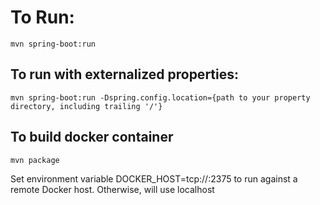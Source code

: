 # To Run:
    
    mvn spring-boot:run
    
## To run with externalized properties:
    
    mvn spring-boot:run -Dspring.config.location={path to your property directory, including trailing '/'}
    
## To build docker container


    mvn package 
    
Set environment variable DOCKER_HOST=tcp://<host>:2375 to run against a remote Docker host. Otherwise, will use localhost